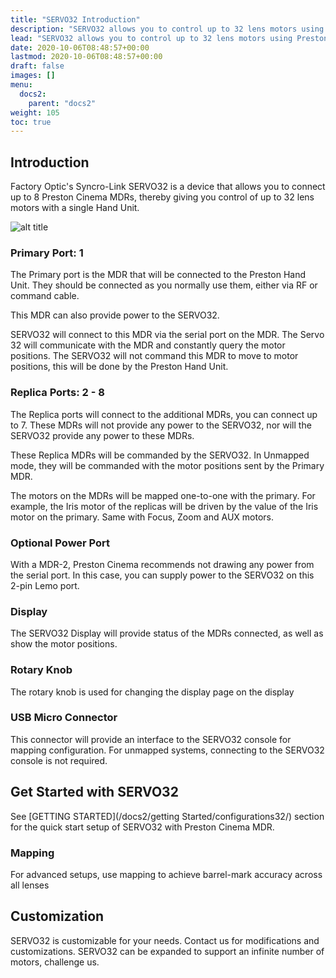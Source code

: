 ```yaml
---
title: "SERVO32 Introduction"
description: "SERVO32 allows you to control up to 32 lens motors using Preston MDRs with a single handset. Ideal for multicamera setups such as 3D or camera arrays."
lead: "SERVO32 allows you to control up to 32 lens motors using Preston MDRs with a single handset. Ideal for multicamera setups such as 3D or camera arrays."
date: 2020-10-06T08:48:57+00:00
lastmod: 2020-10-06T08:48:57+00:00
draft: false
images: []
menu:
  docs2:
    parent: "docs2"
weight: 105
toc: true
---
```


## Introduction

Factory Optic's Syncro-Link SERVO32 is a device that allows you to connect up to 8 Preston Cinema MDRs, thereby giving you control of up to 32 lens motors with a single Hand Unit.

<img src="/images/SERVO32WIRING.png" title="Wiring Diagram" alt="alt title"/>

### Primary Port: 1

The Primary port is the MDR that will be connected to the Preston Hand Unit. They should be connected as you normally use them, either via RF or command cable.

This MDR can also provide power to the SERVO32.

SERVO32 will connect to this MDR via the serial port on the MDR. The Servo 32 will communicate with the MDR and constantly query the motor positions. The SERVO32 will not command this MDR to move to motor positions, this will be done by the Preston Hand Unit.

### Replica Ports: 2 - 8

The Replica ports will connect to the additional MDRs, you can connect up to 7. These MDRs will not provide any power to the SERVO32, nor will the SERVO32 provide any power to these MDRs.

These Replica MDRs will be commanded by the SERVO32. In Unmapped mode, they will be commanded with the motor positions sent by the Primary MDR.

The motors on the MDRs will be mapped one-to-one with the primary. For example, the Iris motor of the replicas will be driven by the value of the Iris motor on the primary. Same with Focus, Zoom and AUX motors.

### Optional Power Port

With a MDR-2, Preston Cinema recommends not drawing any power from the serial port. In this case, you can supply power to the SERVO32 on this 2-pin Lemo port.

### Display

The SERVO32 Display will provide status of the MDRs connected, as well as show the motor positions.

### Rotary Knob

The rotary knob is used for changing the display page on the display

### USB Micro Connector

This connector will provide an interface to the SERVO32 console for mapping configuration. For unmapped systems, connecting to the SERVO32 console is not required.

## Get Started with SERVO32

See [GETTING STARTED](/docs2/getting Started/configurations32/) section for the quick start setup of SERVO32 with Preston Cinema MDR.

### Mapping

For advanced setups, use mapping to achieve barrel-mark accuracy across all lenses

## Customization

SERVO32 is customizable for your needs. Contact us for modifications and customizations. SERVO32 can be expanded to support an infinite number of motors, challenge us.